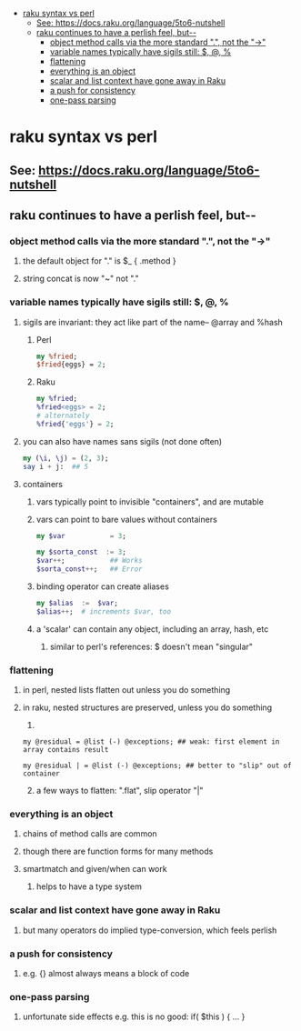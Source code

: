 - [raku syntax vs perl](#orgddd585c)
  - [See: <https://docs.raku.org/language/5to6-nutshell>](#org4cdf446)
  - [raku continues to have a perlish feel, but--](#orgc3191d2)
    - [object method calls via the more standard ".", not the "->"](#org1554f72)
    - [variable names typically have sigils still: $, @, %](#orgde19802)
    - [flattening](#orgb6b97dc)
    - [everything is an object](#org67302bb)
    - [scalar and list context have gone away in Raku](#org670317d)
    - [a push for consistency](#org649eb39)
    - [one-pass parsing](#orgbbb8443)


<a id="orgddd585c"></a>

# raku syntax vs perl


<a id="org4cdf446"></a>

## See: <https://docs.raku.org/language/5to6-nutshell>


<a id="orgc3191d2"></a>

## raku continues to have a perlish feel, but--


<a id="org1554f72"></a>

### object method calls via the more standard ".", not the "->"

1.  the default object for "." is $\_    {  .method  }

2.  string concat is now "~" not "."


<a id="orgde19802"></a>

### variable names typically have sigils still: $, @, %

1.  sigils are invariant:  they act like part of the name&#x2013; @array and %hash

    1.  Perl
    
        ```perl
        my %fried;
        $fried{eggs} = 2;
        ```
    
    2.  Raku
    
        ```raku
        my %fried;
        %fried<eggs> = 2;
        # alternately
        %fried{'eggs'} = 2;
        ```

2.  you can also have names sans sigils (not done often)

    ```raku
    my (\i, \j) = (2, 3);
    say i + j:  ## 5
    ```

3.  containers

    1.  vars typically point to invisible "containers", and are mutable
    
    2.  vars can point to bare values without containers
    
        ```raku
        my $var           = 3;
        
        my $sorta_const  := 3;
        $var++;           ## Works
        $sorta_const++;   ## Error
        ```
    
    3.  binding operator can create aliases
    
        ```raku
        my $alias  :=  $var;  
        $alias++;  # increments $var, too
        ```
    
    4.  a 'scalar' can contain any object, including an array, hash, etc
    
        1.  similar to perl's references: $ doesn't mean "singular"


<a id="orgb6b97dc"></a>

### flattening

1.  in perl, nested lists flatten out unless you do something

2.  in raku, nested structures are preserved, unless you do something

    1.  
    
        my @residual = @list (-) @exceptions; ## weak: first element in array contains result
        
        my @residual | = @list (-) @exceptions; ## better to "slip" out of container
    
    2.  a few ways to flatten: ".flat", slip operator "|"


<a id="org67302bb"></a>

### everything is an object

1.  chains of method calls are common

2.  though there are function forms for many methods

3.  smartmatch and given/when can work

    1.  helps to have a type system


<a id="org670317d"></a>

### scalar and list context have gone away in Raku

1.  but many operators do implied type-conversion, which feels perlish


<a id="org649eb39"></a>

### a push for consistency

1.  e.g. {} almost always means a block of code


<a id="orgbbb8443"></a>

### one-pass parsing

1.  unfortunate side effects e.g. this is no good: if( $this ) { &#x2026; }
